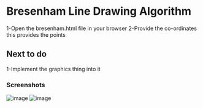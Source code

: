 # Bresenham Line Drawing Algorithm
  1-Open the bresenham.html file in your browser
  2-Provide the co-ordinates this provides the points

## Next to do
  1-Implement the graphics thing into it

### Screenshots
  ![image](https://user-images.githubusercontent.com/67199238/197016922-5463d5cd-b649-4b6f-9b32-f076147205f1.png)
  ![image](https://user-images.githubusercontent.com/67199238/197017035-2baea051-a3ad-47ff-aeda-18a77eddecc5.png)
